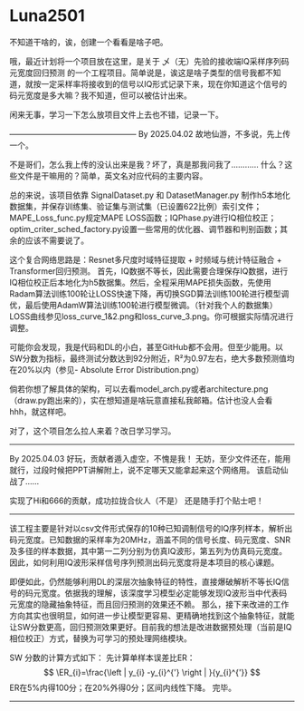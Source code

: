 # Luna2501
不知道干啥的，诶，创建一个看看是啥子吧。

哦，最近计划将一个项目放在这里，是关于 乄（无）先验的接收端IQ采样序列码元宽度回归预测 的一个工程项目。简单说是，诶这是啥子类型的信号我都不知道，就按一定采样率将接收到的信号以IQ形式记录下来，现在你知道这个信号的码元宽度是多大嘛？我不知道，但可以被估计出来。

闲来无事，学习一下怎么放项目文件上去也不错，记录一下。

————————————————
By 2025.04.02
故地仙游，不多说，先上传一个。

不是哥们，怎么我上传的没认出来是我？坏了，真是那我问我了…………
什么？这些文件是干嘛用的？简单，英文名对应代码的主要内容。

总的来说，该项目依靠 SignalDataset.py 和 DatasetManager.py 制作h5本地化数据集，并保存训练集、验证集与测试集（已设置622比例）索引文件；MAPE_Loss_func.py规定MAPE LOSS函数；IQPhase.py进行IQ相位校正；optim_criter_sched_factory.py设置一些常用的优化器、调节器和判别函数；其余的应该不需要说了。

这个复合网络思路是：Resnet多尺度时域特征提取 + 时频域与统计特征融合 + Transformer回归预测。
首先，IQ数据不等长，因此需要合理保存IQ数据，进行IQ相位校正后本地化为h5数据集。然后，全程采用MAPE损失函数，先使用Radam算法训练100轮让LOSS快速下降，再切换SGD算法训练100轮进行模型调优，最后使用AdamW算法训练100轮进行模型微调。（针对我个人的数据集）LOSS曲线参见loss_curve_1&2.png和loss_curve_3.png。你可根据实际情况进行调整。

可能你会发现，我是代码和DL的小白，甚至GitHub都不会用。但至少能用。以SW分数为指标，最终测试分数达到92分附近，R²为0.97左右，绝大多数预测值均在20%以内（参见- Absolute Error Distribution.png）

倘若你想了解具体的架构，可以去看model_arch.py或者architecture.png（draw.py跑出来的），实在想知道是啥玩意直接私我邮箱。估计也没人会看hhh，就这样吧。

对了，这个项目怎么拉人来着？改日学习学习。
________________
By 2025.04.03
好玩，贡献者遁入虚空，不愧是我！
无妨，至少文件还在，能用就行，过段时候把PPT讲解附上，说不定哪天又能拿起来这个网络用。
该启动仙战了……

实现了Hi和666的贡献，成功拉拢合伙人（不是）
还是随手打个贴士吧！

***********************  
该工程主要是针对以csv文件形式保存的10种已知调制信号的IQ序列样本，解析出码元宽度。已知数据的采样率为20MHz，涵盖不同的信号长度、码元宽度、SNR及多径的样本数据，其中第一二列分别为仿真IQ波形，第五列为仿真码元宽度。
因此，如何利用IQ波形采样信号序列预测出码元宽度将是本项目的核心课题。

即便如此，仍然能够利用DL的深层次抽象特征的特性，直接爆破解析不等长IQ信号的码元宽度。依据我的理解，该深度学习模型必定能够发现IQ波形当中代表码元宽度的隐藏抽象特征，而且回归预测的效果还不赖。
那么，接下来改进的工作方向其实也很明显，如何进一步让模型更容易、更精确地找到这个抽象特征，就能让SW分数更高，回归预测效果更好。目前我的想法是改进数据预处理（当前是IQ相位校正）方式，替换为可学习的预处理网络模块。

SW 分数的计算方式如下：
先计算单样本误差比ER：
$$
\ER_{i}=\frac{\left | y_{i} -y_{i}^{'}  \right | }{y_{i}^{'}}  
$$
ER在5%内得100分；在20%外得0分；区间内线性下降。
完毕。
***********************  
